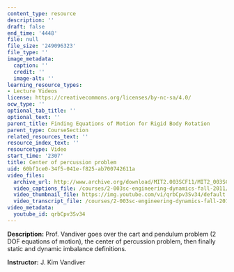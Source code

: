 ```yaml
---
content_type: resource
description: ''
draft: false
end_time: '4448'
file: null
file_size: '249096323'
file_type: ''
image_metadata:
  caption: ''
  credit: ''
  image-alt: ''
learning_resource_types:
- Lecture Videos
license: https://creativecommons.org/licenses/by-nc-sa/4.0/
ocw_type: ''
optional_tab_title: ''
optional_text: ''
parent_title: Finding Equations of Motion for Rigid Body Rotation
parent_type: CourseSection
related_resources_text: ''
resource_index_text: ''
resourcetype: Video
start_time: '2307'
title: Center of percussion problem
uid: 60bf1ce0-34f5-041e-f825-ab700742611a
video_files:
  archive_url: http://www.archive.org/download/MIT2.003SCF11/MIT2_003SCF11_lec14_300k.mp4
  video_captions_file: /courses/2-003sc-engineering-dynamics-fall-2011/1cc36c9018315fe2af2ab00d2f0b2c0f_qrbCpv3Sv34.vtt
  video_thumbnail_file: https://img.youtube.com/vi/qrbCpv3Sv34/default.jpg
  video_transcript_file: /courses/2-003sc-engineering-dynamics-fall-2011/1827e5473317f990e74b42ddcd8300ca_qrbCpv3Sv34.pdf
video_metadata:
  youtube_id: qrbCpv3Sv34
---
```

**Description:** Prof. Vandiver goes over the cart and pendulum problem (2 DOF equations of motion), the center of percussion problem, then finally static and dynamic imbalance definitions.

**Instructor:** J. Kim Vandiver